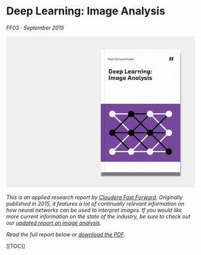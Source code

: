 # Deep Learning: Image Analysis

FF03 &middot; _September 2015_

![Deep Learning for Image Analysis report cover](figures/ff03-01.png)


_This is an applied research report by [Cloudera Fast Forward](https://www.cloudera.com/products/fast-forward-labs-research.html). Originally published in 2015, it features a lot of continually relevant information on how neural networks can be used to interpret images. If you would like more current information on the state of the industry, be sure to check out our [updated report on image analysis](https://deep-learning-image-analysis.fastforwardlabs.com)._

_Read the full report below or <a href="/FF03-Deep_Learning_Image_Analysis-Cloudera_Fast_Forward.pdf" target="_blank" id="report-pdf-download">download the PDF</a>._

[[TOC]]
